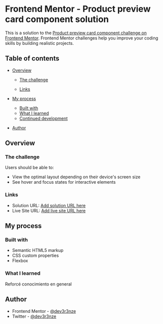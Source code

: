 # Frontend Mentor - Product preview card component solution

This is a solution to the [Product preview card component challenge on Frontend Mentor](https://www.frontendmentor.io/challenges/product-preview-card-component-GO7UmttRfa). Frontend Mentor challenges help you improve your coding skills by building realistic projects. 

## Table of contents

- [Overview](#overview)
  - [The challenge](#the-challenge)
  
  - [Links](#links)
- [My process](#my-process)
  - [Built with](#built-with)
  - [What I learned](#what-i-learned)
  - [Continued development](#continued-development)
  
- [Author](#author)

## Overview

### The challenge

Users should be able to:

- View the optimal layout depending on their device's screen size
- See hover and focus states for interactive elements


### Links

- Solution URL: [Add solution URL here](https://your-solution-url.com)
- Live Site URL: [Add live site URL here](https://productoverview.vercel.app/)

## My process

### Built with

- Semantic HTML5 markup
- CSS custom properties
- Flexbox

### What I learned

Reforcé conocimiento en general

## Author

- Frontend Mentor - [@dev3r3nze](https://www.frontendmentor.io/profile/dev3r3nze)
- Twitter - [@dev3r3nze](https://www.twitter.com/dev3r3nze)
